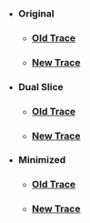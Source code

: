 * ### **Original**
    * ### [Old Trace](../../assets/results/subject5/Original/trace-old.txt)
    * ### [New Trace](../../assets/results/subject5/Original/trace-new.txt)
* ### **Dual Slice**
    * ### [Old Trace](../../assets/results/subject5/Dual/dual-old.txt)
    * ### [New Trace](../../assets/results/subject5/Dual/dual-new.txt)
* ### **Minimized**
    * ### [Old Trace](../../assets/results/subject5/Mini/mini-old.txt)
    * ### [New Trace](../../assets/results/subject5/Mini/mini-new.txt)

    
